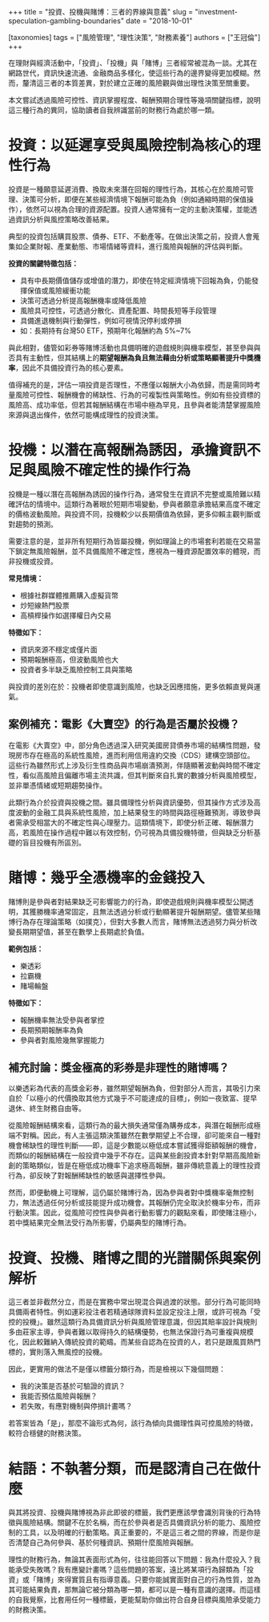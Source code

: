 +++
title = "投資、投機與賭博：三者的界線與意義"
slug = "investment-speculation-gambling-boundaries"
date = "2018-10-01"

[taxonomies]
tags = ["風險管理", "理性決策", "財務素養"]
authors = ["王冠倫"]
+++

在理財與經濟活動中，「投資」、「投機」與「賭博」三者經常被混為一談。尤其在網路世代，資訊快速流通、金融商品多樣化，使這些行為的邊界變得更加模糊。然而，釐清這三者的本質差異，對於建立正確的風險觀與做出理性決策至關重要。

本文嘗試透過風險可控性、資訊掌握程度、報酬預期合理性等幾項關鍵指標，說明這三種行為的異同，協助讀者自我辨識當前的財務行為處於哪一類。

# 投資：以延遲享受與風險控制為核心的理性行為

投資是一種願意延遲消費、換取未來潛在回報的理性行為，其核心在於風險可管理、決策可分析，即便在某些經濟情境下報酬可能為負（例如通縮時期的保值操作），依然可以視為合理的資源配置。投資人通常擁有一定的主動決策權，並能透過資訊分析與風控策略改善結果。

典型的投資包括購買股票、債券、ETF、不動產等。在做出決策之前，投資人會蒐集如企業財報、產業動態、市場情緒等資料，進行風險與報酬的評估與判斷。

**投資的關鍵特徵包括：**

* 具有中長期價值儲存或增值的潛力，即使在特定經濟情境下回報為負，仍能發揮保值或風險緩衝功能
* 決策可透過分析提高報酬機率或降低風險
* 風險具可控性，可透過分散化、資產配置、時間長短等手段管理
* 具備進退機制與行動彈性，例如可視情況停利或停損
* 如：長期持有台灣50 ETF，預期年化報酬約為 5%\~7%

與此相對，儘管如彩券等賭博活動也具備明確的遊戲規則與機率模型，甚至參與與否具有主動性，但其結構上的**期望報酬為負且無法藉由分析或策略顯著提升中獎機率**，因此不具備投資行為的核心要素。

值得補充的是，評估一項投資是否理性，不應僅以報酬大小為依歸，而是需同時考量風險可控性、報酬機會的稀缺性、行為的可複製性與策略性。例如有些投資標的風險高、成功率低，但若其報酬結構在市場中極為罕見，且參與者能清楚掌握風險來源與退出條件，依然可能構成理性的投資決策。

# 投機：以潛在高報酬為誘因，承擔資訊不足與風險不確定性的操作行為

投機是一種以潛在高報酬為誘因的操作行為，通常發生在資訊不完整或風險難以精確評估的情境中。這類行為著眼於短期市場變動，參與者願意承擔結果高度不確定的價格波動風險。與投資不同，投機較少以長期價值為依歸，更多仰賴主觀判斷或對趨勢的預測。

需要注意的是，並非所有短期行為皆屬投機，例如理論上的市場套利若能在交易當下鎖定無風險報酬，並不具備風險不確定性，應視為一種資源配置效率的體現，而非投機或投資。

**常見情境：**

* 根據社群媒體推薦購入虛擬貨幣
* 炒短線熱門股票
* 高槓桿操作如選擇權日內交易

**特徵如下：**

* 資訊來源不穩定或僅片面
* 預期報酬極高，但波動風險也大
* 投資者多半缺乏風險控制工具與策略

與投資的差別在於：投機者即使意識到風險，也缺乏因應措施，更多依賴直覺與運氣。

## 案例補充：電影《大賣空》的行為是否屬於投機？

在電影《大賣空》中，部分角色透過深入研究美國房貸債券市場的結構性問題，發現房市存在極高的系統性風險，進而利用信用違約交換（CDS）建構空頭部位。這些行為雖然形式上涉及衍生性商品與市場崩潰預測，伴隨顯著波動與時間不確定性，看似高風險且偏離市場主流共識，但其判斷來自扎實的數據分析與風險模型，並非單憑情緒或短期趨勢操作。

此類行為介於投資與投機之間。雖具備理性分析與資訊優勢，但其操作方式涉及高度波動的金融工具與系統性風險，加上結果發生的時間與路徑極難預測，導致參與者需承受相當大的不確定性與心理壓力。這類情境下，即使分析正確、報酬潛力高，若風險在操作過程中難以有效控制，仍可視為具備投機特徵，但與缺乏分析基礎的盲目投機有所區別。

# 賭博：幾乎全憑機率的金錢投入

賭博則是參與者對結果缺乏可影響能力的行為，即使遊戲規則與機率模型公開透明，其獲勝機率通常固定，且無法透過分析或行動顯著提升報酬期望。儘管某些賭博行為存在理論策略（如撲克），但對大多數人而言，賭博無法透過努力與分析改變長期期望值，甚至在數學上長期處於負值。

**範例包括：**

* 樂透彩
* 拉霸機
* 賭場輪盤

**特徵如下：**

* 報酬機率無法受參與者掌控
* 長期預期報酬率為負
* 參與者對風險幾無掌握能力

## 補充討論：獎金極高的彩券是非理性的賭博嗎？

以樂透彩為代表的高獎金彩券，雖然期望報酬為負，但對部分人而言，其吸引力來自於「以極小的代價換取其他方式幾乎不可能達成的目標」，例如一夜致富、提早退休、終生財務自由等。

從風險報酬結構來看，這類行為的最大損失通常僅為購券成本，與潛在報酬形成極端不對稱。因此，有人主張這類決策雖然在數學期望上不合理，卻可能來自一種對機會稀缺性的理性判斷——即，這是少數能以極低成本嘗試獲得鉅額報酬的機會，而類似的報酬結構在一般投資中幾乎不存在。這與某些創投資本針對早期高風險新創的策略類似，皆是在極低成功機率下追求極高報酬，雖非傳統意義上的理性投資行為，卻反映了對報酬稀缺性的敏感與選擇性參與。

然而，即便動機上可理解，這仍屬於賭博行為，因為參與者對中獎機率毫無控制力，無法透過任何分析或技能提升成功機會。其報酬仍完全取決於機率分布，而非行動決策。因此，從風險可控性與參與者行動影響力的觀點來看，即使賭注極小，若中獎結果完全無法受行為所影響，仍屬典型的賭博行為。

# 投資、投機、賭博之間的光譜關係與案例解析

這三者並非截然分立，而是在實務中常出現混合與過渡的狀態。部分行為可能同時具備兩者特性。例如運彩投注者若精通球隊資料並設定投注上限，或許可視為「受控的投機」。雖然這類行為具備資訊分析與風險管理意識，但因其賠率設計與規則多由莊家主導，參與者難以取得持久的結構優勢，也無法保證行為可重複與規模化，因此較難納入傳統投資的範疇。而某些自認為在投資的人，若只是跟風買熱門標的，實則落入無風控的投機。

因此，更實用的做法不是僅以標籤分類行為，而是檢視以下幾個問題：

* 我的決策是否基於可驗證的資訊？
* 我能否預估風險與報酬？
* 若失敗，有應對機制與停損計畫嗎？

若答案皆為「是」，那麼不論形式為何，該行為傾向具備理性與可控風險的特徵，較符合穩健的財務決策。

# 結語：不執著分類，而是認清自己在做什麼

與其將投資、投機與賭博視為非此即彼的標籤，我們更應該學會識別背後的行為特徵與風險結構。關鍵不在於名稱，而在於參與者是否具備資訊分析的能力、風險控制的工具，以及明確的行動策略。真正重要的，不是這三者之間的界線，而是你是否清楚自己為何參與、基於何種資訊、預期什麼風險與報酬。&#x20;

理性的財務行為，無論其表面形式為何，往往能回答以下問題：我為什麼投入？我能承受失敗嗎？我有應變計畫嗎？這些問題的答案，遠比將某項行為歸類為「投資」或「賭博」來得實質且有指導意義。只要你能誠實面對自己的行為性質，並為其可能結果負責，那無論它被分類為哪一類，都可以是一種有意識的選擇。而這樣的自我覺察，比套用任何一種標籤，更能幫助你做出符合自身目標與風險承受能力的財務決策。
